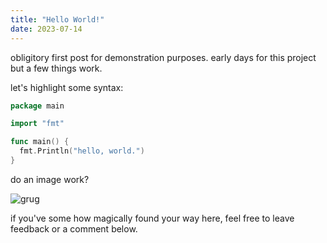 ```yaml
---
title: "Hello World!"
date: 2023-07-14
---
```


obligitory first post for demonstration purposes. early days for this project
but a few things work.

let's highlight some syntax:

```go
package main

import "fmt"

func main() {
  fmt.Println("hello, world.")
}

```

do an image work?

![grug](https://i.kym-cdn.com/entries/icons/original/000/025/413/oogaboogaaa.jpg "grug")

if you've some how magically found your way here, feel free to leave feedback
or a comment below.
